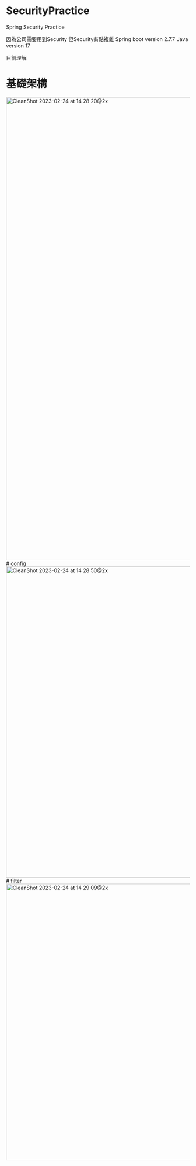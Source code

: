 # SecurityPractice
Spring Security Practice

因為公司需要用到Security 但Security有點複雜
Spring boot version 2.7.7
Java version 17

目前理解
# 基礎架構
<img width="1264" alt="CleanShot 2023-02-24 at 14 28 20@2x" src="https://user-images.githubusercontent.com/100591800/221108054-b770c5f5-746e-4272-a1ea-ca169a7bdb31.png">
# config
<img width="849" alt="CleanShot 2023-02-24 at 14 28 50@2x" src="https://user-images.githubusercontent.com/100591800/221108193-2634504f-c91f-4d4f-9aa9-11581088b81e.png">
# filter
<img width="754" alt="CleanShot 2023-02-24 at 14 29 09@2x" src="https://user-images.githubusercontent.com/100591800/221108165-407bf971-98a3-4fdd-8a2f-7d8a5ea5881f.png">
